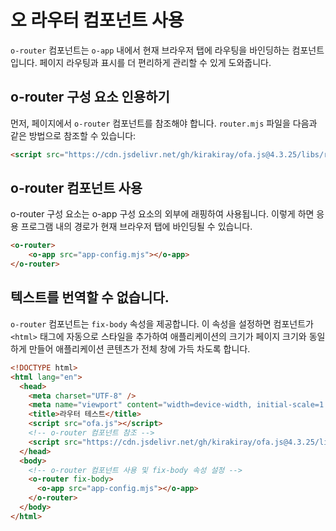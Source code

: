 # 오 라우터 컴포넌트 사용

`o-router` 컴포넌트는 `o-app` 내에서 현재 브라우저 탭에 라우팅을 바인딩하는 컴포넌트입니다. 페이지 라우팅과 표시를 더 편리하게 관리할 수 있게 도와줍니다.

## o-router 구성 요소 인용하기

먼저, 페이지에서 `o-router` 컴포넌트를 참조해야 합니다. `router.mjs` 파일을 다음과 같은 방법으로 참조할 수 있습니다:

```html
<script src="https://cdn.jsdelivr.net/gh/kirakiray/ofa.js@4.3.25/libs/router/dist/router.min.js"></script>
```

## o-router 컴포넌트 사용

o-router 구성 요소는 o-app 구성 요소의 외부에 래핑하여 사용됩니다. 이렇게 하면 응용 프로그램 내의 경로가 현재 브라우저 탭에 바인딩될 수 있습니다.

```html
<o-router>
    <o-app src="app-config.mjs"></o-app>
</o-router>
```

## 텍스트를 번역할 수 없습니다.

`o-router` 컴포넌트는 `fix-body` 속성을 제공합니다. 이 속성을 설정하면 컴포넌트가 `<html>` 태그에 자동으로 스타일을 추가하여 애플리케이션의 크기가 페이지 크기와 동일하게 만들어 애플리케이션 콘텐츠가 전체 창에 가득 차도록 합니다.

```html
<!DOCTYPE html>
<html lang="en">
  <head>
    <meta charset="UTF-8" />
    <meta name="viewport" content="width=device-width, initial-scale=1.0" />
    <title>라우터 테스트</title>
    <script src="ofa.js"></script>
    <!-- o-router 컴포넌트 참조 -->
    <script src="https://cdn.jsdelivr.net/gh/kirakiray/ofa.js@4.3.25/libs/router/dist/router.min.js"></script>
  </head>
  <body>
    <!-- o-router 컴포넌트 사용 및 fix-body 속성 설정 -->
    <o-router fix-body> 
      <o-app src="app-config.mjs"></o-app>
    </o-router>
  </body>
</html>
```